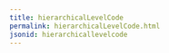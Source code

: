 ```yaml
---
title: hierarchicalLevelCode
permalink: hierarchicalLevelCode.html
jsonid: hierarchicallevelcode
---
```


